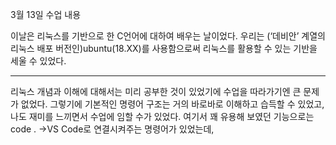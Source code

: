 3월 13일 수업 내용

이날은 리눅스를 기반으로 한 C언어에 대하여 배우는 날이었다.
우리는 (‘데비안’ 계열의 리눅스 배포 버전인)ubuntu(18.XX)를 사용함으로써 리눅스를 활용할 수 있는 기반을 세울 수 있었다.
______________________
리눅스 개념과 이해에 대해서는 미리 공부한 것이 있었기에 수업을 따라가기엔 큰 문제가 없었다. 그렇기에 기본적인 명령어 구조는 거의 바로바로 이해하고 습득할 수 있었고, 나도 재미를 느끼면서 수업에 임할 수가 있었다.
여기서 꽤 유용해 보였던 기능으로는 code . ->VS Code로 연결시켜주는 명령어가 있었는데,  